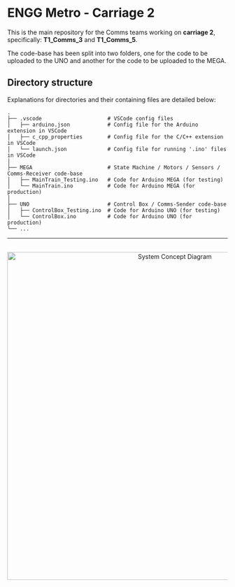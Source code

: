 # ENGG Metro - Carriage 2

This is the main repository for the Comms teams working on **carriage 2**, specifically: **T1_Comms_3** and **T1_Comms_5**.

The code-base has been split into two folders, one for the code to be uploaded to the UNO and another for the code to be uploaded to the MEGA.

## **Directory structure**

Explanations for directories and their containing files are detailed below:

```
.
├── .vscode                     # VSCode config files
│   ├── arduino.json            # Config file for the Arduino extension in VSCode
│   ├── c_cpp_properties        # Config file for the C/C++ extension in VSCode
│   └── launch.json             # Config file for running '.ino' files in VSCode
│
├── MEGA                        # State Machine / Motors / Sensors / Comms-Receiver code-base
│   ├── MainTrain_Testing.ino   # Code for Arduino MEGA (for testing)
│   └── MainTrain.ino           # Code for Arduino MEGA (for production)
│
├── UNO                         # Control Box / Comms-Sender code-base
│   ├── ControlBox_Testing.ino  # Code for Arduino UNO (for testing)
│   └── ControlBox.ino          # Code for Arduino UNO (for production)
└── ...
```

---
<br>
<div align="center">
    <img src="https://github.com/natleco/engg-metro/raw/master/assets/system-concept-diagram.png" alt="System Concept Diagram" width="750px">
</div>